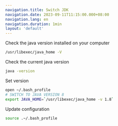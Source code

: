 ```yaml
---
navigation.title: Switch JDK
navigation.date: 2023-09-11T11:15:00.000+08:00
navigation.lang: en
navigation.duration: 1min
layout: 'default'
---
```


Check the java version installed on your computer

```bash
/usr/libexec/java_home -V
```

Check the current java version

```bash
java -version
```

Set version

```bash
open ~/.bash_profile
# SWITCH TO JAVA VERSION 8
export JAVA_HOME=`/usr/libexec/java_home -v 1.8`
```

Update configuration

```bash
source .~/.bash_profile
```
